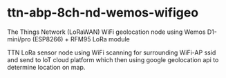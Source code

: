 # ttn-abp-8ch-nd-wemos-wifigeo
The Things Network (LoRaWAN) WiFi geolocation node using Wemos D1-mini/pro (ESP8266) + RFM95 LoRa module 

TTN LoRa sensor node using WiFi scanning for surrounding WiFi-AP ssid and send to IoT cloud platform which then using google geolocation api to determine location on map.
